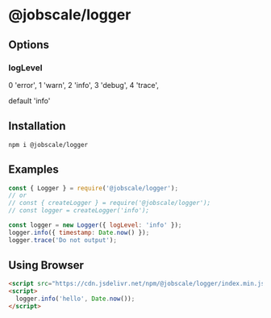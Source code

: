 # @jobscale/logger

## Options

### logLevel

0  'error',
1  'warn',
2  'info',
3  'debug',
4  'trace',

default 'info'

## Installation

```
npm i @jobscale/logger
```

## Examples

```javascript
const { Logger } = require('@jobscale/logger');
// or
// const { createLogger } = require('@jobscale/logger');
// const logger = createLogger('info');

const logger = new Logger({ logLevel: 'info' });
logger.info({ timestamp: Date.now() });
logger.trace('Do not output');
```

## Using Browser
```html
<script src="https://cdn.jsdelivr.net/npm/@jobscale/logger/index.min.js"></script>
<script>
  logger.info('hello', Date.now());
</script>
```

